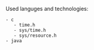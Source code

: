 Used languges and technologies:

```
- c
   - time.h
   - sys/time.h
   - sys/resource.h
- java
```
